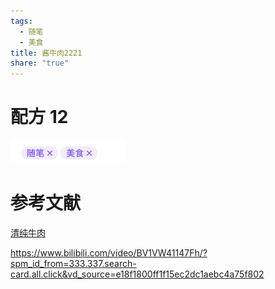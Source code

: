 ```yaml
---
tags:
  - 随笔
  - 美食
title: 酱牛肉2221
share: "true"
---
```


# 配方 12

![](https://raw.githubusercontent.com/LeungGeorge/assets/master/images/2022/Pasted%20image%2020240625191347.png)

# 参考文献

[清纯牛肉](2%20Aera/健康/美食/清纯牛肉.md)

https://www.bilibili.com/video/BV1VW41147Fh/?spm_id_from=333.337.search-card.all.click&vd_source=e18f1800ff1f15ec2dc1aebc4a75f802
